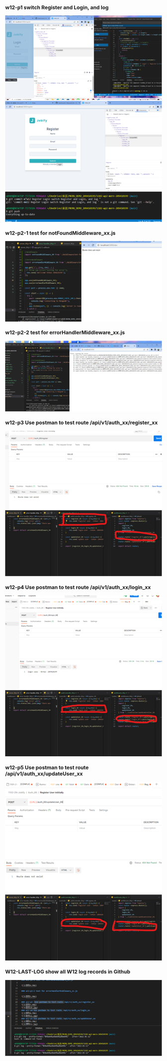 ### w12-p1 switch Register and Login, and log

![](擷取.PNG)
![](擷取2.PNG)
![](擷取3.PNG)

### w12-p2-1 test for notFoundMiddleware_xx.js

![](擷取4.PNG)

### w12-p2-2 test for errorHandlerMiddleware_xx.js

![](擷取5.PNG)

### w12-p3  Use postman to test route /api/v1/auth_xx/register_xx
![](擷取7.PNG)
![](擷取10.jpg)
### w12-p4 Use postman to test route /api/v1/auth_xx/login_xx
![](擷取8.PNG)
![](擷取11.jpg)
### w12-p5 Use postman to test route /api/v1/auth_xx/updateUser_xx
![](擷取9.PNG)
![](擷取12.jpg)

### W12-LAST-LOG show all W12 log records in Github
![](擷取10.PNG)
